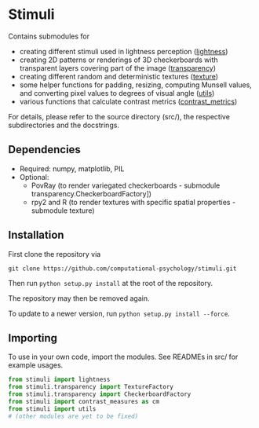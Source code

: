 # Stimuli

Contains submodules for
- creating different stimuli used in lightness perception ([lightness](src/README.md))
- creating 2D patterns or renderings of 3D checkerboards with transparent 
layers covering part of the image ([transparency](src/transparency/README.md))
- creating different random and deterministic textures ([texture](src/texture/README.md))
- some helper functions for padding, resizing, computing Munsell values, and
converting pixel values to degrees of visual angle ([utils](src/README.md))
- various functions that calculate contrast metrics ([contrast_metrics](src/README.md))

For details, please refer to the source directory (src/), the respective subdirectories and the docstrings.

## Dependencies
- Required: numpy, matplotlib, PIL
- Optional: 
    - PovRay (to render variegated checkerboards - submodule transparency.CheckerboardFactory])
    - rpy2 and R (to render textures with specific spatial properties - submodule texture)
 

## Installation
First clone the repository via 

```shell script
git clone https://github.com/computational-psychology/stimuli.git
``` 

Then run `python setup.py install` at the root of the repository.

The repository may then be removed again.

To update to a newer version, run `python setup.py install --force`.

## Importing
To use in your own code, import the modules. See READMEs in src/ for example usages.
```python
from stimuli import lightness
from stimuli.transparency import TextureFactory
from stimuli.transparency import CheckerboardFactory
from stimuli import contrast_measures as cm
from stimuli import utils
# (other modules are yet to be fixed)
```
